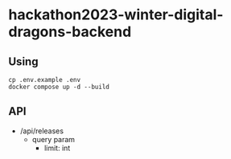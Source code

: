 # hackathon2023-winter-digital-dragons-backend

## Using

```Shell
cp .env.example .env
docker compose up -d --build
```

## API

- /api/releases
  - query param
    - limit: int
